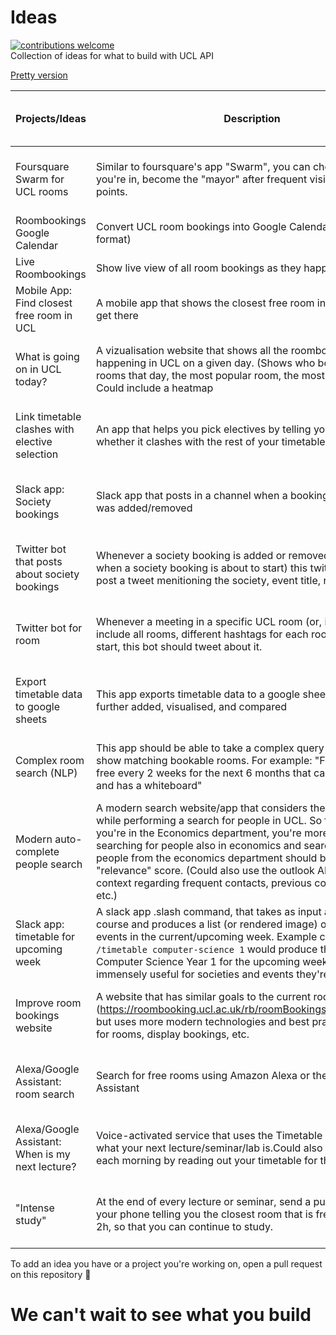# Ideas
[![contributions welcome](https://img.shields.io/badge/contributions-welcome-brightgreen.svg?style=flat)](https://github.com/dwyl/esta/issues)  
Collection of ideas for what to build with UCL API

[Pretty version](https://airtable.com/shr6VTHaIiZ19IObi)

| ﻿Projects/Ideas                                   | Description                                                                                                                                                                                                                                                                                                                                                                                                                                                 | Amount of work required           | Who's working on it? (GitHub handle) | Category                            | Website URL                          | GitHub URL                                 | Status                           |
|--------------------------------------------------|-------------------------------------------------------------------------------------------------------------------------------------------------------------------------------------------------------------------------------------------------------------------------------------------------------------------------------------------------------------------------------------------------------------------------------------------------------------|-----------------------------------|--------------------------------------|-------------------------------------|--------------------------------------|--------------------------------------------|----------------------------------|
| Foursquare Swarm for UCL rooms                   | Similar to foursquare's app "Swarm", you can check into the room you're in, become the "mayor" after frequent visits, and gather points.                                                                                                                                                                                                                                                                                                                    | A lot (probably more than 1 week) |                                      | Roombookings                        |                                      |                                            | Up for grabs                     |
| Roombookings Google Calendar                     | Convert UCL room bookings into Google Calendar events (ics format)                                                                                                                                                                                                                                                                                                                                                                                          |                                   | @wilhelmklopp                        | Societies,Roombookings              | https://rbcalendar.uclapi.com/       | https://github.com/uclapi/rbcalendar       | Complete                         |
| Live Roombookings                                | Show live view of all room bookings as they happen in UCL                                                                                                                                                                                                                                                                                                                                                                                                   |                                   | @wilhelmklopp                        | Roombookings                        | https://live-roombookings.uclapi.com | https://github.com/uclapi/webhook_demo_app | Complete                         |
| Mobile App: Find closest free room in UCL        | A mobile app that shows the closest free room in UCL and how to get there                                                                                                                                                                                                                                                                                                                                                                                   |                                   | @wilhelmklopp                        | Roombookings,Mobile                 |                                      | https://github.com/uclapi/veruto           | Work in Progress, but Functional |
| What is going on in UCL today?                   | A vizualisation website that shows all the roombookings activity happening in UCL on a given day. (Shows who booked the most rooms that day, the most popular room, the most busy time, etc.) Could include a heatmap                                                                                                                                                                                                                                       | Not much (less than 1 day)        |                                      | Roombookings                        |                                      |                                            | Up for grabs                     |
| Link timetable clashes with elective selection   | An app that helps you pick electives by telling you right on Portico whether it clashes with the rest of your timetable                                                                                                                                                                                                                                                                                                                                     | A good amount (more than 1 day)   | @enter-your-handle-here              | Timetable,OAuth                     |                                      |                                            | Work in Progress                 |
| Slack app: Society bookings                      | Slack app that posts in a channel when a booking for your society was added/removed                                                                                                                                                                                                                                                                                                                                                                         | Not much (less than 1 day)        |                                      | Roombookings,Societies              |                                      |                                            | Up for grabs                     |
| Twitter bot that posts about society bookings    | Whenever a society booking is added or removed (or alternatively when a society booking is about to start) this twitter bot should post a tweet menitioning the society, event title, room, etc.                                                                                                                                                                                                                                                            | Not much (less than 1 day)        |                                      | Roombookings,Fun                    |                                      |                                            | Up for grabs                     |
| Twitter bot for room                             | Whenever a meeting in a specific UCL room (or, in order to include all rooms, different hashtags for each room) is about to start, this bot should tweet about it.                                                                                                                                                                                                                                                                                          | Not much (less than 1 day)        |                                      | Fun,Roombookings                    |                                      |                                            | Up for grabs                     |
| Export timetable data to google sheets           | This app exports timetable data to a google sheet where it can be further added, visualised, and compared                                                                                                                                                                                                                                                                                                                                                   | A good amount (more than 1 day)   |                                      | Timetable                           |                                      |                                            | Up for grabs                     |
| Complex room search (NLP)                        | This app should be able to take a complex query as input and show matching bookable rooms. For example: "Find a room that's free every 2 weeks for the next 6 months that can fit 100 people and has a whiteboard"                                                                                                                                                                                                                                          | A lot (probably more than 1 week) |                                      | Roombookings                        |                                      |                                            | Up for grabs                     |
| Modern auto-complete people search               | A modern search website/app that considers the user context while performing a search for people in UCL. So for example, if you're in the Economics department, you're more likely to be searching for people also in economics and search results with people from the economics department should be given a higher "relevance" score. (Could also use the outlook API for additional context regarding frequent contacts, previous communications, etc.) | A lot (probably more than 1 week) |                                      | OAuth,Search                        |                                      |                                            | Up for grabs                     |
| Slack app: timetable for upcoming week           | A slack app .slash command, that takes as input a year group and course and produces a list (or rendered image) of timetable events in the current/upcoming week. Example command: `/timetable computer-science 1` would produce the timetable for Computer Science Year 1 for the upcoming week. This is immensely useful for societies and events they're planning.                                                                                       | A good amount (more than 1 day)   |                                      | Timetable,Societies                 |                                      |                                            | Up for grabs                     |
| Improve room bookings website                    | A website that has similar goals to the current room bookings site (https://roombooking.ucl.ac.uk/rb/roomBookingsHomePage.html), but uses more modern technologies and best practices to search for rooms, display bookings, etc.                                                                                                                                                                                                                           | A good amount (more than 1 day)   |                                      | Roombookings                        |                                      |                                            | Up for grabs                     |
| Alexa/Google Assistant: room search              | Search for free rooms using Amazon Alexa or the Google Assistant                                                                                                                                                                                                                                                                                                                                                                                            | A good amount (more than 1 day)   |                                      | Roombookings                        |                                      |                                            | Up for grabs                     |
| Alexa/Google Assistant: When is my next lecture? | Voice-activated service that uses the Timetable API to find out what your next lecture/seminar/lab is.Could also wake you up each morning by reading out your timetable for the day?                                                                                                                                                                                                                                                                        | Not much (less than 1 day)        |                                      | Timetable,OAuth                     |                                      |                                            | Up for grabs                     |
| "Intense study"                                  | At the end of every lecture or seminar, send a push notification to your phone telling you the closest room that is free for the next 2h, so that you can continue to study.                                                                                                                                                                                                                                                                                | A good amount (more than 1 day)   |                                      | Timetable,Roombookings,OAuth,Mobile |                                      |                                            | Up for grabs                     |


To add an idea you have or a project you're working on, open a pull request on this repository 🙂

# We can't wait to see what you build
